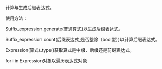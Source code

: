 计算与生成后缀表达式。

使用方法：

Suffix_expression.generate(普通算式)以生成后缀表达式。

Suffix_expression.count(后缀表达式,是否整除（bool型）)以计算后缀表达式。

Expression(算式).type()获取算式是中缀、后缀还是前缀表达式。

for i in Expression对象以遍历表达式对象